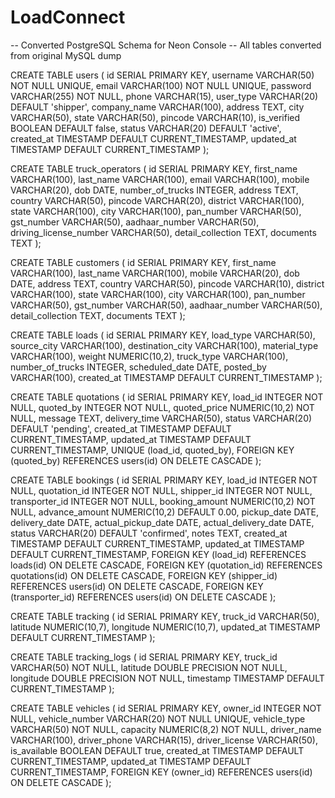 # LoadConnect
-- Converted PostgreSQL Schema for Neon Console
-- All tables converted from original MySQL dump

CREATE TABLE users (
    id SERIAL PRIMARY KEY,
    username VARCHAR(50) NOT NULL UNIQUE,
    email VARCHAR(100) NOT NULL UNIQUE,
    password VARCHAR(255) NOT NULL,
    phone VARCHAR(15),
    user_type VARCHAR(20) DEFAULT 'shipper',
    company_name VARCHAR(100),
    address TEXT,
    city VARCHAR(50),
    state VARCHAR(50),
    pincode VARCHAR(10),
    is_verified BOOLEAN DEFAULT false,
    status VARCHAR(20) DEFAULT 'active',
    created_at TIMESTAMP DEFAULT CURRENT_TIMESTAMP,
    updated_at TIMESTAMP DEFAULT CURRENT_TIMESTAMP
);

CREATE TABLE truck_operators (
    id SERIAL PRIMARY KEY,
    first_name VARCHAR(100),
    last_name VARCHAR(100),
    email VARCHAR(100),
    mobile VARCHAR(20),
    dob DATE,
    number_of_trucks INTEGER,
    address TEXT,
    country VARCHAR(50),
    pincode VARCHAR(20),
    district VARCHAR(100),
    state VARCHAR(100),
    city VARCHAR(100),
    pan_number VARCHAR(50),
    gst_number VARCHAR(50),
    aadhaar_number VARCHAR(50),
    driving_license_number VARCHAR(50),
    detail_collection TEXT,
    documents TEXT
);

CREATE TABLE customers (
    id SERIAL PRIMARY KEY,
    first_name VARCHAR(100),
    last_name VARCHAR(100),
    mobile VARCHAR(20),
    dob DATE,
    address TEXT,
    country VARCHAR(50),
    pincode VARCHAR(10),
    district VARCHAR(100),
    state VARCHAR(100),
    city VARCHAR(100),
    pan_number VARCHAR(50),
    gst_number VARCHAR(50),
    aadhaar_number VARCHAR(50),
    detail_collection TEXT,
    documents TEXT
);

CREATE TABLE loads (
    id SERIAL PRIMARY KEY,
    load_type VARCHAR(50),
    source_city VARCHAR(100),
    destination_city VARCHAR(100),
    material_type VARCHAR(100),
    weight NUMERIC(10,2),
    truck_type VARCHAR(100),
    number_of_trucks INTEGER,
    scheduled_date DATE,
    posted_by VARCHAR(100),
    created_at TIMESTAMP DEFAULT CURRENT_TIMESTAMP
);

CREATE TABLE quotations (
    id SERIAL PRIMARY KEY,
    load_id INTEGER NOT NULL,
    quoted_by INTEGER NOT NULL,
    quoted_price NUMERIC(10,2) NOT NULL,
    message TEXT,
    delivery_time VARCHAR(50),
    status VARCHAR(20) DEFAULT 'pending',
    created_at TIMESTAMP DEFAULT CURRENT_TIMESTAMP,
    updated_at TIMESTAMP DEFAULT CURRENT_TIMESTAMP,
    UNIQUE (load_id, quoted_by),
    FOREIGN KEY (quoted_by) REFERENCES users(id) ON DELETE CASCADE
);

CREATE TABLE bookings (
    id SERIAL PRIMARY KEY,
    load_id INTEGER NOT NULL,
    quotation_id INTEGER NOT NULL,
    shipper_id INTEGER NOT NULL,
    transporter_id INTEGER NOT NULL,
    booking_amount NUMERIC(10,2) NOT NULL,
    advance_amount NUMERIC(10,2) DEFAULT 0.00,
    pickup_date DATE,
    delivery_date DATE,
    actual_pickup_date DATE,
    actual_delivery_date DATE,
    status VARCHAR(20) DEFAULT 'confirmed',
    notes TEXT,
    created_at TIMESTAMP DEFAULT CURRENT_TIMESTAMP,
    updated_at TIMESTAMP DEFAULT CURRENT_TIMESTAMP,
    FOREIGN KEY (load_id) REFERENCES loads(id) ON DELETE CASCADE,
    FOREIGN KEY (quotation_id) REFERENCES quotations(id) ON DELETE CASCADE,
    FOREIGN KEY (shipper_id) REFERENCES users(id) ON DELETE CASCADE,
    FOREIGN KEY (transporter_id) REFERENCES users(id) ON DELETE CASCADE
);

CREATE TABLE tracking (
    id SERIAL PRIMARY KEY,
    truck_id VARCHAR(50),
    latitude NUMERIC(10,7),
    longitude NUMERIC(10,7),
    updated_at TIMESTAMP DEFAULT CURRENT_TIMESTAMP
);

CREATE TABLE tracking_logs (
    id SERIAL PRIMARY KEY,
    truck_id VARCHAR(50) NOT NULL,
    latitude DOUBLE PRECISION NOT NULL,
    longitude DOUBLE PRECISION NOT NULL,
    timestamp TIMESTAMP DEFAULT CURRENT_TIMESTAMP
);

CREATE TABLE vehicles (
    id SERIAL PRIMARY KEY,
    owner_id INTEGER NOT NULL,
    vehicle_number VARCHAR(20) NOT NULL UNIQUE,
    vehicle_type VARCHAR(50) NOT NULL,
    capacity NUMERIC(8,2) NOT NULL,
    driver_name VARCHAR(100),
    driver_phone VARCHAR(15),
    driver_license VARCHAR(50),
    is_available BOOLEAN DEFAULT true,
    created_at TIMESTAMP DEFAULT CURRENT_TIMESTAMP,
    updated_at TIMESTAMP DEFAULT CURRENT_TIMESTAMP,
    FOREIGN KEY (owner_id) REFERENCES users(id) ON DELETE CASCADE
);
